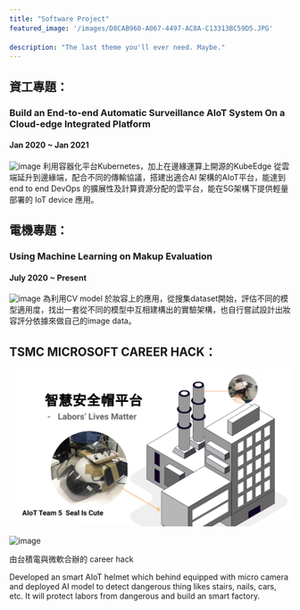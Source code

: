 ```yaml
---
title: "Software Project"
featured_image: '/images/D8CAB960-A067-4497-AC8A-C13313BC59D5.JPG'

description: "The last theme you'll ever need. Maybe."
---
```


## 資工專題：
### Build an End-to-end Automatic Surveillance AIoT System On a Cloud-edge Integrated Platform
#### Jan 2020 ~ Jan 2021
![image](https://github.com/Yi-Cheng0101/Watchman_Build_an_End-to-end_Automated_Surveillance_AIoT_System_On_a_Cloud-edge_Integrated-/blob/master/AIoT_img_0.jpeg?raw=true)
利用容器化平台Kubernetes，加上在邊緣運算上開源的KubeEdge 從雲端延升到邊緣端，配合不同的傳輸協議，搭建出適合AI 架構的AIoT平台，能達到end to end DevOps 的擴展性及計算資源分配的雲平台，能在5G架構下提供輕量部署的 IoT device 應用。

## 電機專題：
### Using Machine Learning on Makup Evaluation
#### July 2020 ~ Present
![image](https://github.com/Yi-Cheng0101/Using_Machine_Learning_on_Makeup_Evaluation/blob/main/makeup_img_0.jpeg?raw=true)
為利用CV model 於妝容上的應用，從搜集dataset開始，評估不同的模型適用度，找出一套從不同的模型中互相建構出的實驗架構，也自行嘗試設計出妝容評分依據來做自己的image data。

## TSMC MICROSOFT CAREER HACK：
![image](https://github.com/Yi-Cheng0101/TSMC_MS_Hackthon/blob/master/IoT_img_0.png?raw=true)

![image](https://github.com/Yi-Cheng0101/Yi-Cheng0101/blob/main/public/images/IMG_1285.jpeg?raw=true)

由台積電與微軟合辦的 career hack

Developed an smart AIoT helmet which behind equipped with micro camera and deployed AI model to detect dangerous thing likes stairs, nails, cars, etc. It will protect labors from dangerous and build an smart factory.

